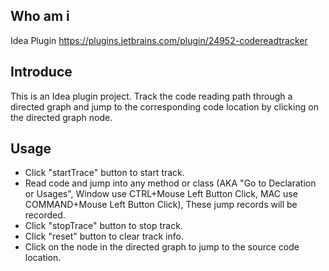 ## Who am i
Idea Plugin https://plugins.jetbrains.com/plugin/24952-codereadtracker
## Introduce
This is an Idea plugin project. Track the code reading path through a directed graph and jump to the corresponding code location by clicking on the directed graph node.
## Usage
- Click "startTrace" button to start track.
- Read code and jump into any method or class (AKA "Go to Declaration or Usages", Window use CTRL+Mouse Left Button Click, MAC use COMMAND+Mouse Left Button Click), These jump records will be recorded.
- Click "stopTrace" button to stop track.
- Click "reset" button to clear track info.
- Click on the node in the directed graph to jump to the source code location.